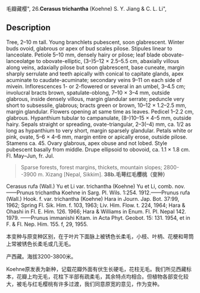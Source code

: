 毛瓣藏樱",
26.**Cerasus trichantha** (Koehne) S. Y. Jiang & C. L. Li",

## Description
Tree, 2–10 m tall. Young branchlets pubescent, soon glabrescent. Winter buds ovoid, glabrous or apex of bud scales pilose. Stipules linear to lanceolate. Petiole 5–10 mm, densely hairy or pilose; leaf blade obovate-lanceolatge to obovate-elliptic, (3–)5–12 × 2.5–5.5 cm, abaxially villous along veins, adaxially pilose but soon glabrescent, base cuneate, margin sharply serrulate and teeth apically with conical to capitate glands, apex acuminate to caudate-acuminate; secondary veins 9–11 on each side of mivein. Inflorescences 1- or 2-flowered or several in an umbel, 3–4.5 cm; involucral bracts brown, spatulate-oblong, 7–10 × 3–4 mm, outside glabrous, inside densely villous, margin glandular serrate; peduncle very short to subsessile, glabrous; bracts green or brown, 10–12 × 1.2–2.5 mm, margin glandular. Flowers opening at same time as leaves. Pedicel 1–2.2 cm, glabrous. Hypanthium tubular to campanulate, (8–)10–15 × 4–5 mm, outside hairy. Sepals straight or spreading, ovate-triangular, 2–3(–4) mm, ca. 1/2 as long as hypanthium to very short, margin sparsely glandular. Petals white or pink, ovate, 5–6 × 4–6 mm, margin entire or apically erose, outside pilose. Stamens ca. 45. Ovary glabrous, apex obuse and not lobed. Style pubescent basally from middle. Drupe ellipsoid to obovoid, ca. 1.1 × 1.8 cm. Fl. May–Jun, fr. Jul.

> Sparse forests, forest margins, thickets, mountain slopes; 2800--3900 m. Xizang [Nepal, Sikkim].
**38b.毛萼红毛樱桃（变种）**

Cerasus rufa (Wall.) Yu et Li var. trichantha (Koehne) Yu et Li, comb. nov.——Prunus trichantha Koehne in Sarg. Pl. Wils. 1:254. 1912.——Prunus rufa (Wall.) Hook. f. var. trichantha (Koehne) Hara in Journ. Jap. Bot. 37:99, 1962; Spring Fl. Sik. Him. f. 103, 1963; Liv. Him. Flow. t. 224, 1964; Hara & Ohashi in Fl. E. Him. 126. 1966; Hara & Williams in Enum. Fl. Pl. Nepal 142. 1979. ——Prunus immanishi Kitam. in Acta Phyt. Geobot. 15: 131. 1954, et in F. & Fl. Nep. Him. 155. f, 29, 1955.

本变种与原变种区别，在于叶片下面脉上被锈色长柔毛，小枝、叶柄、花梗和萼筒上常被锈色长柔毛或几无毛。

产西藏。海拔3200-3800米。

Koehne原发表为新种，记载花瓣外面有伏生长硬毛，花柱无毛。我们所见西藏标本，花瓣上均无毛，花柱下半部有疏柔毛，其余特点均相合。但植物各部变化较大，被毛与红毛樱桃有许多过渡，我们同意原宽的意见，作为变种。
